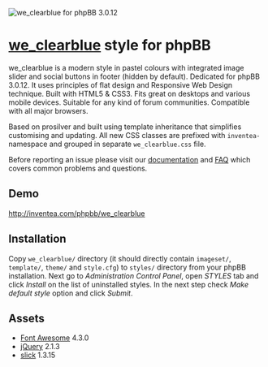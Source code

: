 ![we_clearblue for phpBB 3.0.12](http://inventea.com/images/we_clearblue.png)


[we_clearblue](http://inventea.com/en/projects/we_clearblue) style for phpBB
============================================================================

we_clearblue is a modern style in pastel colours with integrated image slider
and social buttons in footer (hidden by default). Dedicated for phpBB 3.0.12.
It uses principles of flat design and Responsive Web Design technique. Built
with HTML5 & CSS3. Fits great on desktops and various mobile devices. Suitable
for any kind of forum communities. Compatible with all major browsers.

Based on prosilver and built using template inheritance that simplifies
customising and updating. All new CSS classes are prefixed with `inventea-`
namespace and grouped in separate `we_clearblue.css` file.

Before reporting an issue please visit our
[documentation](http://inventea.com/en/projects/we_clearblue/documentation) and
[FAQ](http://inventea.com/en/projects/we_clearblue/faq) which covers common
problems and questions.


Demo
----

http://inventea.com/phpbb/we_clearblue


Installation
------------

Copy `we_clearblue/` directory (it should directly contain `imageset/`,
`template/`, `theme/` and `style.cfg`) to `styles/` directory from your phpBB
installation. Next go to *Administration Control Panel*, open *STYLES* tab and
click *Install* on the list of uninstalled styles. In the next step check
*Make default style* option and click *Submit*.


Assets
------

* [Font Awesome](http://fortawesome.github.io/Font-Awesome/) 4.3.0
* [jQuery](http://jquery.com) 2.1.3
* [slick](http://kenwheeler.github.io/slick/) 1.3.15
